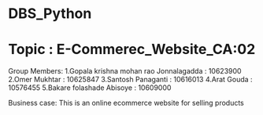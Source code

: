 # DBS_Python
# Topic : E-Commerec_Website_CA:02
Group Members:
1.Gopala krishna mohan rao Jonnalagadda : 10623900
2.Omer Mukhtar : 10625847
3.Santosh Panaganti : 10616013
4.Arat Gouda : 10576455
5.Bakare folashade Abisoye : 10609000

Business case:
  This is an online ecommerce website for selling products
